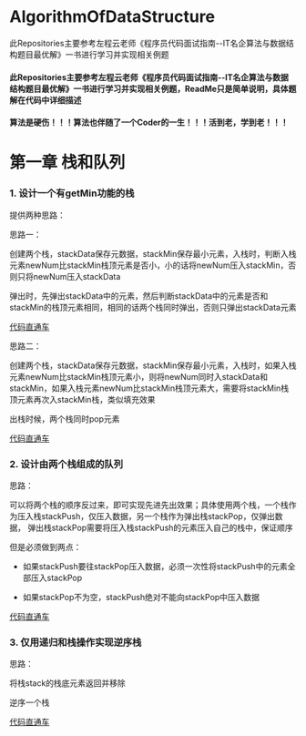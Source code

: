 # AlgorithmOfDataStructure
此Repositories主要参考左程云老师《程序员代码面试指南--IT名企算法与数据结构题目最优解》一书进行学习并实现相关例题


#### 此Repositories主要参考左程云老师《程序员代码面试指南--IT名企算法与数据结构题目最优解》一书进行学习并实现相关例题，ReadMe只是简单说明，具体题解在代码中详细描述

#### 算法是硬伤！！！算法也伴随了一个Coder的一生！！！活到老，学到老！！！

# 第一章  栈和队列

### 1. 设计一个有getMin功能的栈

提供两种思路：

思路一：

创建两个栈，stackData保存元数据，stackMin保存最小元素，入栈时，判断入栈元素newNum比stackMin栈顶元素是否小，小的话将newNum压入stackMin，否则只将newNum压入stackData
 
弹出时，先弹出stackData中的元素，然后判断stackData中的元素是否和stackMin的栈顶元素相同，相同的话两个栈同时弹出，否则只弹出stackData元素

[代码直通车](https://github.com/renxingkai/AlgorithmOfDataStructure/blob/master/stackandqueue/getMinStack.java)

思路二：

创建两个栈，stackData保存元数据，stackMin保存最小元素，入栈时，如果入栈元素newNum比stackMin栈顶元素小，则将newNum同时入stackData和stackMin，如果入栈元素newNum比stackMin栈顶元素大，需要将stackMin栈顶元素再次入stackMin栈，类似填充效果

出栈时候，两个栈同时pop元素

[代码直通车](https://github.com/renxingkai/AlgorithmOfDataStructure/blob/master/stackandqueue/MyStack2.java)

### 2. 设计由两个栈组成的队列

思路：

可以将两个栈的顺序反过来，即可实现先进先出效果；具体使用两个栈，一个栈作为压入栈stackPush，仅压入数据，另一个栈作为弹出栈stackPop，仅弹出数据，
弹出栈stackPop需要将压入栈stackPush的元素压入自己的栈中，保证顺序

但是必须做到两点：

- 如果stackPush要往stackPop压入数据，必须一次性将stackPush中的元素全部压入stackPop

- 如果stackPop不为空，stackPush绝对不能向stackPop中压入数据

[代码直通车](https://github.com/renxingkai/AlgorithmOfDataStructure/blob/master/stackandqueue/QueueConsistedTwoStacks.java)

### 3. 仅用递归和栈操作实现逆序栈

思路：

将栈stack的栈底元素返回并移除

逆序一个栈


[代码直通车](https://github.com/renxingkai/AlgorithmOfDataStructure/blob/master/stackandqueue/RecursiveReversedStack.java)
